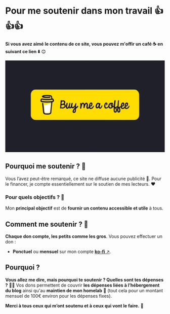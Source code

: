 # Pour me soutenir dans mon travail 👍👍👍

**Si vous avez aimé le contenu de ce site, vous pouvez m'offir un café ☕ en suivant ce lien ⬇️** 😊

[![Buy me a coffee](buymeacoffee.png)](https://ko-fi.com/ndu69)

## Pourquoi me soutenir ? 🤔

Vous l’avez peut-être remarqué, ce site ne diffuse aucune publicité 🚫. Pour le financer, je compte essentiellement sur le soutien de mes lecteurs. ❤️

### Pour quels objectifs ? 🎯

Mon **principal objectif** est de **fournir un contenu accessible et utile** à tous.

## Comment me soutenir ? 🙌

**Chaque don compte, les petits comme les gros**. Vous pouvez effectuer un don :

-   **Ponctuel** ou **mensuel** sur mon compte [**ko-fi** ↗️](https://ko-fi.com/ndu69).
    
## Pourquoi ?

**Vous allez me dire, mais pourquoi te soutenir ? Quelles sont tes dépenses ?** 🤷‍♂️ Vos dons permettent de couvrir **les dépenses liées à l’hébergement du blog** ainsi qu'au **maintien de mon homelab** 💼 (tout cela pour un montant mensuel de 100€ environ pour les dépenses fixes).

**Merci à tous ceux qui m’ont soutenu et à ceux qui vont le faire.** 👏
